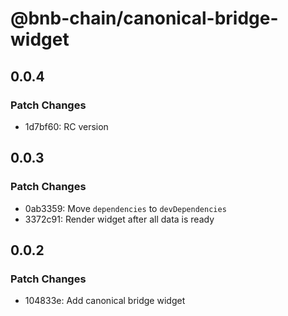 # @bnb-chain/canonical-bridge-widget

## 0.0.4

### Patch Changes

- 1d7bf60: RC version

## 0.0.3

### Patch Changes

- 0ab3359: Move `dependencies` to `devDependencies`
- 3372c91: Render widget after all data is ready

## 0.0.2

### Patch Changes

- 104833e: Add canonical bridge widget

